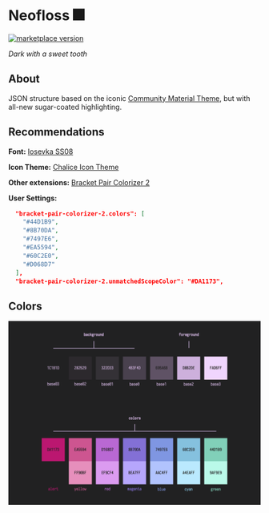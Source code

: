 # Neofloss 🎆

<a href="https://marketplace.visualstudio.com/items?itemName=radiolevity.neofloss">
  <img alt="marketplace version" src="https://img.shields.io/vscode-marketplace/v/radiolevity.neofloss.svg?maxAge=3600&style=for-the-badge&colorA=1C1B1D&colorB=8B70DA">
</a>

*Dark with a sweet tooth*

## About

JSON structure based on the iconic [Community Material Theme](https://marketplace.visualstudio.com/items?itemName=Equinusocio.vsc-community-material-theme), but with all-new sugar-coated highlighting.

## Recommendations

**Font:** [Iosevka SS08](https://github.com/be5invis/Iosevka)

**Icon Theme:** [Chalice Icon Theme](https://marketplace.visualstudio.com/items?itemName=artlaman.chalice-icon-theme)

**Other extensions:** [Bracket Pair Colorizer 2](https://marketplace.visualstudio.com/items?itemName=CoenraadS.bracket-pair-colorizer-2)

**User Settings:**

``` json
  "bracket-pair-colorizer-2.colors": [
    "#44D1B9",
    "#8B70DA",
    "#7497E6",
    "#EA5594",
    "#60C2E0",
    "#D068D7"
  ],
  "bracket-pair-colorizer-2.unmatchedScopeColor": "#DA1173",
```

## Colors
![](showcase.png)